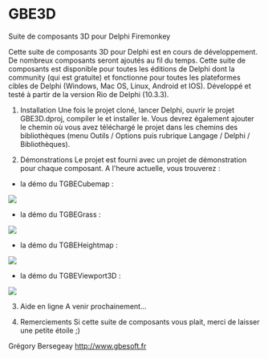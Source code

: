 # GBE3D
Suite de composants 3D pour Delphi Firemonkey

Cette suite de composants 3D pour Delphi est en cours de développement. De nombreux composants seront ajoutés au fil du temps.
Cette suite de composants est disponible pour toutes les éditions de Delphi dont la community (qui est gratuite) et fonctionne
pour toutes les plateformes cibles de Delphi (Windows, Mac OS, Linux, Android et IOS).
Développé et testé à partir de la version Rio de Delphi (10.3.3).


1) Installation
Une fois le projet cloné, lancer Delphi, ouvrir le projet GBE3D.dproj, compiler le et installer le.
Vous devrez également ajouter le chemin où vous avez téléchargé le projet dans les chemins des bibliothèques (menu Outils / Options puis rubrique Langage / Delphi / Bibliothèques).

2) Démonstrations
Le projet est fourni avec un projet de démonstration pour chaque composant. A l'heure actuelle, vous trouverez :
- la démo du TGBECubemap :
<img src="https://github.com/gbegreg/GBE3D/blob/master/cubemap.png">

- la démo du TGBEGrass :
<img src="https://github.com/gbegreg/GBE3D/blob/master/grass.png">

- la démo du TGBEHeightmap :
<img src="https://github.com/gbegreg/GBE3D/blob/master/heightmap.png">

- la démo du TGBEViewport3D :
<img src="https://github.com/gbegreg/GBE3D/blob/master/viewport3D.png">

3) Aide en ligne
A venir prochainement...

4) Remerciements
Si cette suite de composants vous plait, merci de laisser une petite étoile ;)

Grégory Bersegeay http://www.gbesoft.fr 

